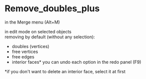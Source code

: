 # Remove_doubles_plus

in the Merge menu (Alt+M)

in edit mode on selected objects    
removing by default (without any selection): 
- doubles (vertices)  
- free vertices
- free edges
- interior faces*
you can undo each option in the redo panel (F9)

*if you don't want to delete an interior face, select it at first
